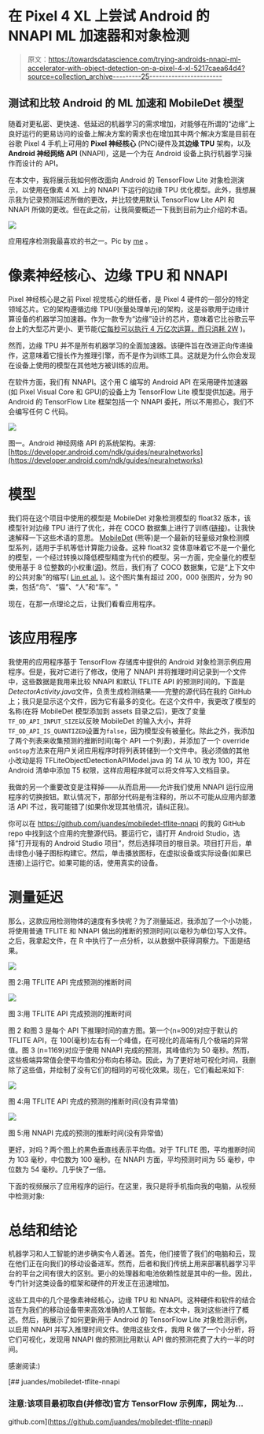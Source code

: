 # 在 Pixel 4 XL 上尝试 Android 的 NNAPI ML 加速器和对象检测

> 原文：<https://towardsdatascience.com/trying-androids-nnapi-ml-accelerator-with-object-detection-on-a-pixel-4-xl-5217caea64d4?source=collection_archive---------25----------------------->

## 测试和比较 Android 的 ML 加速和 MobileDet 模型

随着对更私密、更快速、低延迟的机器学习的需求增加，对能够在所谓的“边缘”上良好运行的更易访问的设备上解决方案的需求也在增加其中两个解决方案是目前在谷歌 Pixel 4 手机上可用的 **Pixel 神经核心** (PNC)硬件及其**边缘 TPU** 架构，以及**Android 神经网络 API** (NNAPI)，这是一个为在 Android 设备上执行机器学习操作而设计的 API。

在本文中，我将展示我如何修改面向 Android 的 TensorFlow Lite 对象检测演示，以使用在像素 4 XL 上的 NNAPI 下运行的边缘 TPU 优化模型。此外，我想展示我为记录预测延迟所做的更改，并比较使用默认 TensorFlow Lite API 和 NNAPI 所做的更改。但在此之前，让我简要概述一下我到目前为止介绍的术语。

![](img/13005f74b59491c5ee3d46fbd4966744.png)

应用程序检测我最喜欢的书之一。Pic by [me](http://juandes.me/) 。

# 像素神经核心、边缘 TPU 和 NNAPI

Pixel 神经核心是之前 Pixel 视觉核心的继任者，是 Pixel 4 硬件的一部分的特定领域芯片。它的架构遵循边缘 TPU(张量处理单元)的架构，这是谷歌用于边缘计算设备的机器学习加速器。作为一款专为“边缘”设计的芯片，意味着它比谷歌云平台上的大型芯片更小、更节能([它每秒可以执行 4 万亿次运算，而只消耗 2W](https://coral.ai/docs/edgetpu/benchmarks/) )。

然而，边缘 TPU 并不是所有机器学习的全面加速器。该硬件旨在改进正向传递操作，这意味着它擅长作为推理引擎，而不是作为训练工具。这就是为什么你会发现在设备上使用的模型在其他地方被训练的应用。

在软件方面，我们有 NNAPI。这个用 C 编写的 Android API 在采用硬件加速器(如 Pixel Visual Core 和 GPU)的设备上为 TensorFlow Lite 模型提供加速。用于 Android 的 TensorFlow Lite 框架包括一个 NNAPI 委托，所以不用担心，我们不会编写任何 C 代码。

![](img/7c8055f8f3d7e9d82fb02ce3826d10a6.png)

图一。Android 神经网络 API 的系统架构。来源:[https://developer.android.com/ndk/guides/neuralnetworks](https://developer.android.com/ndk/guides/neuralnetworks)

# 模型

我们将在这个项目中使用的模型是 MobileDet 对象检测模型的 float32 版本，该模型针对边缘 TPU 进行了优化，并在 COCO 数据集上进行了训练([链接](http://download.tensorflow.org/models/object_detection/ssdlite_mobiledet_edgetpu_320x320_coco_2020_05_19.tar.gz))。让我快速解释一下这些术语的意思。 [MobileDet](https://arxiv.org/abs/2004.14525) (熊等)是一个最新的轻量级对象检测模型系列，适用于手机等低计算能力设备。这种 float32 变体意味着它不是一个量化的模型，一个经过转换以降低模型精度为代价的模型。另一方面，完全量化的模型使用基于 8 位整数的小权重([源](https://www.tensorflow.org/lite/performance/post_training_quantization#dynamic_range_quantization))。然后，我们有了 COCO 数据集，它是“上下文中的公共对象”的缩写( [Lin et al.](https://arxiv.org/pdf/1405.0312.pdf) )。这个图片集有超过 200，000 张图片，分为 90 类，包括“鸟”、“猫”、“人”和“车”。"

现在，在那一点理论之后，让我们看看应用程序。

# 该应用程序

我使用的应用程序基于 TensorFlow 存储库中提供的 Android 对象检测示例应用程序。但是，我对它进行了修改，使用了 NNAPI 并将推理时间记录到一个文件中，这些数据是我用来比较 NNAPI 和默认 TFLITE API 的预测时间的。下面是*DetectorActivity.java*文件，负责生成检测结果——完整的源代码在我的 GitHub 上；我只是显示这个文件，因为它有最多的变化。在这个文件中，我更改了模型的名称(在将 MobileDet 模型添加到 assets 目录之后)，更改了变量`TF_OD_API_INPUT_SIZE`以反映 MobileDet 的输入大小，并将`TF_OD_API_IS_QUANTIZED`设置为`false`，因为模型没有被量化。除此之外，我添加了两个列表来收集预测的推断时间(每个 API 一个列表)，并添加了一个 override `onStop`方法来在用户关闭应用程序时将列表转储到一个文件中。我必须做的其他小改动是将 TFLiteObjectDetectionAPIModel.java 的 T4 从 10 改为 100，并在 Android 清单中添加 T5 权限，这样应用程序就可以将文件写入文档目录。

我做的另一个重要改变是注释掉——从而启用——允许我们使用 NNAPI 运行应用程序的切换按钮。默认情况下，那部分代码是有注释的，所以不可能从应用内部激活 API 不过，我可能错了(如果你发现其他情况，请纠正我)。

你可以在 https://github.com/juandes/mobiledet-tflite-nnapi 的我的 GitHub repo 中找到这个应用的完整源代码。要运行它，请打开 Android Studio，选择“打开现有的 Android Studio 项目”，然后选择项目的根目录。项目打开后，单击绿色小锤子图标构建它。然后，单击播放图标，在虚拟设备或实际设备(如果已连接)上运行它。如果可能的话，使用真实的设备。

# 测量延迟

那么，这款应用检测物体的速度有多快呢？为了测量延迟，我添加了一个小功能，将使用普通 TFLITE 和 NNAPI 做出的推断的预测时间(以毫秒为单位)写入文件。之后，我拿起文件，在 R 中执行了一点分析，以从数据中获得洞察力。下面是结果。

![](img/fa026a57becb9814039fa59b9038903a.png)

图 2:用 TFLITE API 完成预测的推断时间

![](img/f57fd7796897e779a6d23540f8e82815.png)

图 3:用 TFLITE API 完成预测的推断时间

图 2 和图 3 是每个 API 下推理时间的直方图。第一个(n=909)对应于默认的 TFLITE API，在 100(毫秒)左右有一个峰值，在可视化的高端有几个极端的异常值。图 3 (n=1169)对应于使用 NNAPI 完成的预测，其峰值约为 50 毫秒。然而，这些极端异常值会使平均值和分布向右移动。因此，为了更好地可视化时间，我删除了这些值，并绘制了没有它们的相同的可视化效果。现在，它们看起来如下:

![](img/788663e63d458217f9e87a927d0a777f.png)

图 4:用 TFLITE API 完成的预测的推断时间(没有异常值)

![](img/dbabcf099a55ec495f9f785fa186ebb1.png)

图 5:用 NNAPI 完成的预测的推断时间(没有异常值)

更好，对吗？两个图上的黑色垂直线表示平均值。对于 TFLITE 图，平均推断时间为 103 毫秒，中位数为 100 毫秒。在 NNAPI 方面，平均预测时间为 55 毫秒，中位数为 54 毫秒。几乎快了一倍。

下面的视频展示了应用程序的运行。在这里，我只是将手机指向我的电脑，从视频中检测对象:

# 总结和结论

机器学习和人工智能的进步确实令人着迷。首先，他们接管了我们的电脑和云，现在他们正在向我们的移动设备进军。然而，后者和我们传统上用来部署机器学习平台的平台之间有很大的区别。更小的处理器和电池依赖性就是其中的一些。因此，专门针对这类设备的框架和硬件的开发正在迅速增加。

这些工具中的几个是像素神经核心，边缘 TPU 和 NNAPI。这种硬件和软件的结合旨在为我们的移动设备带来高效准确的人工智能。在本文中，我对这些进行了概述。然后，我展示了如何更新用于 Android 的 TensorFlow Lite 对象检测示例，以启用 NNAPI 并写入推理时间文件。使用这些文件，我用 R 做了一个小分析，将它们可视化，发现用 NNAPI 做的预测比用默认 API 做的预测花费了大约一半的时间。

感谢阅读:)

[](https://github.com/juandes/mobiledet-tflite-nnapi) [## juandes/mobiledet-tflite-nnapi

### 注意:该项目最初取自(并修改)官方 TensorFlow 示例库，网址为…

github.com](https://github.com/juandes/mobiledet-tflite-nnapi)
